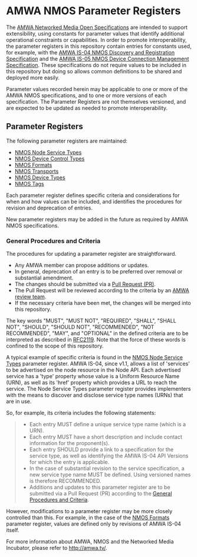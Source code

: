# AMWA NMOS Parameter Registers

The [AMWA Networked Media Open Specifications](https://github.com/AMWA-TV/nmos) are intended to support extensibility, using constants for parameter values that identify additional operational constraints or capabilities. In order to promote interoperability, the parameter registers in this repository contain entries for constants used, for example, with the [AMWA IS-04 NMOS Discovery and Registration Specification](https://github.com/AMWA-TV/nmos-discovery-registration) and the [AMWA IS-05 NMOS Device Connection Management Specification](https://github.com/AMWA-TV/nmos-device-connection-management). These specifications do not require values to be included in this repository but doing so allows common definitions to be shared and deployed more easily.

Parameter values recorded herein may be applicable to one or more of the AMWA NMOS specifications, and to one or more versions of each specification. The Parameter Registers are not themselves versioned, and are expected to be updated as needed to promote interoperability.

## Parameter Registers

The following parameter registers are maintained:

- [NMOS Node Service Types](node-service-types/)
- [NMOS Device Control Types](device-control-types/)
- [NMOS Formats](formats/)
- [NMOS Transports](transports/)
- [NMOS Device Types](device-types/)
- [NMOS Tags](tags/)

Each parameter register defines specific criteria and considerations for when and how values can be included, and identifies the procedures for revision and deprecation of entries.

New parameter registers may be added in the future as required by AMWA NMOS specifications.

### General Procedures and Criteria

The procedures for updating a parameter register are straightforward.

- Any AMWA member can propose additions or updates.
- In general, deprecation of an entry is to be preferred over removal or substantial amendment.
- The changes should be submitted via a [Pull Request (PR)](https://help.github.com/articles/about-pull-requests/).
- The Pull Request will be reviewed according to the criteria by an [AMWA review team](https://github.com/orgs/AMWA-TV/teams/nmos-parameters-admin).
- If the necessary criteria have been met, the changes will be merged into this repository.

The key words "MUST", "MUST NOT", "REQUIRED", "SHALL", "SHALL
NOT", "SHOULD", "SHOULD NOT", "RECOMMENDED", "NOT RECOMMENDED",
"MAY", and "OPTIONAL" in the defined criteria are to be interpreted as
described in [RFC2119](https://tools.ietf.org/html/rfc2119).
Note that the force of these words is confined to the scope of this repository.

A typical example of specific criteria is found in the [NMOS Node Service Types](node-service-types/) parameter register. AMWA IS-04, since v1.1, allows a list of 'services' to be advertised on the node resource in the Node API. Each advertised service has a 'type' property whose value is a Uniform Resource Name (URN), as well as its 'href' property which provides a URL to reach the service. The Node Service Types parameter register provides implementers with the means to discover and disclose service type names (URNs) that are in use.

So, for example, its criteria includes the following statements:

> - Each entry MUST define a unique service type name (which is a URN).
> - Each entry MUST have a short description and include contact information for the proponent(s).
> - Each entry SHOULD provide a link to a specification for the service type, as well as identifying the AMWA IS-04 API Versions for which the entry is applicable.
> - In the case of substantial revision to the service specification, a new service type name MUST be defined. Using versioned names is therefore RECOMMENDED.
> - Additions and updates to this parameter register are to be submitted via a Pull Request (PR) according to the [General Procedures and Criteria](README.md#general-procedures-and-criteria).

However, modifications to a parameter register may be more closely controlled than this. For example, in the case of the [NMOS Formats](formats/) parameter register, values are defined only by revisions of AMWA IS-04 itself.

For more information about AMWA, NMOS and the Networked Media Incubator, please refer to http://amwa.tv/.
